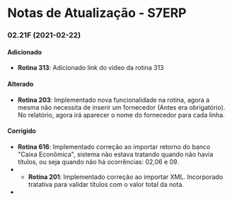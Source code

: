 # Notas de Atualização - S7ERP

### 02.21F (2021-02-22)

#### Adicionado

* **Rotina 313**: Adicionado link do vídeo da rotina 313

#### Alterado

* **Rotina 203**: Implementado nova funcionalidade na rotina, agora a mesma não necessita de inserir um fornecedor (Antes era obrigatório). No relatório, agora irá aparecer o nome do fornecedor para cada linha.

#### Corrigido

* **Rotina 616**: Implementado correção ao importar retorno do banco "Caixa Econômica", sistema não estava tratando quando não havia títulos, ou seja quando não há ocorrências: 02,06 e 09.
* * **Rotina 201**: Implementado correção ao importar XML. Incorporado tratativa para validar títulos com o valor total da nota.
* 
